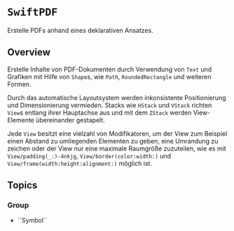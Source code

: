 # ``SwiftPDF``

Erstelle PDFs anhand eines deklarativen Ansatzes.

## Overview

Erstelle Inhalte von PDF-Dokumenten durch Verwendung von ``Text`` und Grafiken 
mit Hilfe von ``Shape``s, wie ``Path``, ``RoundedRectangle`` und weiteren Formen.

Durch das automatische Layoutsystem werden inkonsistente Positionierung und Dimensionierung vermieden.
Stacks wie ``HStack`` und ``VStack`` richten ``View``s entlang ihrer Hauptachse aus 
und mit dem ``ZStack`` werden View-Elemente übereinander gestapelt.

Jede ``View`` besitzt eine vielzahl von Modifikatoren,
um der View zum Beispiel einen Abstand zu umliegenden Elementen zu geben, 
eine Umrandung zu zeichen oder der View nur eine maximale Raumgröße zuzuteilen,
wie es mit ``View/padding(_:)-4nkjg``,
``View/border(color:width:)`` und
``View/frame(width:height:alignment:)`` möglich ist.

## Topics

### <!--@START_MENU_TOKEN@-->Group<!--@END_MENU_TOKEN@-->

- <!--@START_MENU_TOKEN@-->``Symbol``<!--@END_MENU_TOKEN@-->
